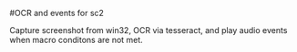 #OCR and events for sc2

Capture screenshot from win32, OCR via tesseract, and play audio events when macro conditons are not met. 
